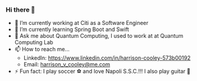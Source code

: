 ### Hi there 👋

- 🔭 I’m currently working at Citi as a Software Engineer
- 🌱 I’m currently learning Spring Boot and Swift
- 💬 Ask me about Quantum Computing, I used to work at at Quantum Computing Lab
- 📫 How to reach me... 
  - LinkedIn: https://www.linkedin.com/in/harrison-cooley-573b00192
  - Email: harrison_v_cooley@me.com
- ⚡ Fun fact: I play soccer ⚽️ and love Napoli S.S.C.!!! I also play guitar 🎸

<!--
**hvcooley/hvcooley** is a ✨ _special_ ✨ repository because its `README.md` (this file) appears on your GitHub profile.

Here are some ideas to get you started:

- 🔭 I’m currently working on ...
- 🌱 I’m currently learning ...
- 👯 I’m looking to collaborate on ...
- 🤔 I’m looking for help with ...
- 💬 Ask me about ...
- 📫 How to reach me: ...
- 😄 Pronouns: ...
- ⚡ Fun fact: ...
-->
